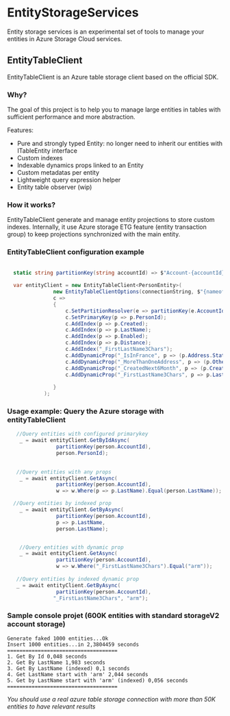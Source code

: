 # EntityStorageServices 
Entity storage services is an experimental set of tools to manage your entities in Azure Storage Cloud services.

## EntityTableClient
EntityTableClient is an Azure table storage client based on the official SDK.

### Why?
The goal of this project is to help you to manage large entities in tables with sufficient performance and more abstraction.

Features:

* Pure and strongly typed Entity: no longer need to inherit our entities with ITableEntity interface
* Custom indexes 
* Indexable dynamics props linked to an Entity
* Custom metadatas per entity
* Lightweight query expression helper 
* Entity table observer (wip)

### How it works?

EntityTableClient generate and manage entity projections to store custom indexes.
Internally, it use Azure storage ETG feature (entity transaction group) to keep projections synchronized with the main entity.

### EntityTableClient configuration example
```csharp
  
  static string partitionKey(string accountId) => $"Account-{accountId}";
  
  var entityClient = new EntityTableClient<PersonEntity>(
               new EntityTableClientOptions(connectionString, $"{nameof(PersonEntity)}Table", maxConcurrentInsertionTasks: 10),
               c =>
               {
                   c.SetPartitionResolver(e => partitionKey(e.AccountId));
                   c.SetPrimaryKey(p => p.PersonId);
                   c.AddIndex(p => p.Created);
                   c.AddIndex(p => p.LastName);
                   c.AddIndex(p => p.Enabled);
                   c.AddIndex(p => p.Distance);
                   c.AddIndex("_FirstLastName3Chars");
                   c.AddDynamicProp("_IsInFrance", p => (p.Address.State == "France"));
                   c.AddDynamicProp("_MoreThanOneAddress", p => (p.OtherAddress.Count > 1));
                   c.AddDynamicProp("_CreatedNext6Month", p => (p.Created > DateTimeOffset.UtcNow.AddMonths(-6)));
                   c.AddDynamicProp("_FirstLastName3Chars", p => p.LastName.ToLower().Substring(0, 3));
                   
               }
            );

```

### Usage example: Query the Azure storage with entityTableClient

```csharp
   //Query entities with configured primarykey
    _ = await entityClient.GetByIdAsync(
                partitionKey(person.AccountId),
                person.PersonId);
                

   //Query entities with any props 
    _ = await entityClient.GetAsync(
                partitionKey(person.AccountId),
                w => w.Where(p => p.LastName).Equal(person.LastName));

  //Query entities by indexed prop
    _ = await entityClient.GetByAsync(
                partitionKey(person.AccountId),
                p => p.LastName,
                person.LastName);


    //Query entities with dynamic prop
    _ = await entityClient.GetAsync(
                partitionKey(person.AccountId),
                w => w.Where("_FirstLastName3Chars").Equal("arm"));
                  
   //Query entities by indexed dynamic prop
   _ = await entityClient.GetByAsync(
                partitionKey(person.AccountId),
               "_FirstLastName3Chars", "arm");  
```

### Sample console projet (600K entities with standard storageV2 account storage)

```
Generate faked 1000 entities...Ok
Insert 1000 entities...in 2,3804459 seconds
====================================
1. Get By Id 0,048 seconds
2. Get By LastName 1,983 seconds
3. Get By LastName (indexed) 0,1 seconds
4. Get LastName start with 'arm' 2,044 seconds
5. Get by LastName start with 'arm' (indexed) 0,056 seconds
====================================
```
*You should use a real azure table storage connection with more than 50K entities to have relevant results*


